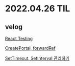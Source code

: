 # 2022.04.26 TIL

## velog

[React Testing](https://velog.io/@jeajea0127/React-Testing)

[CreatePortal, forwardRef](https://velog.io/@jeajea0127/CreatePortal-forwardRef-React)

[SetTimeout, SetInterval 관리하기](https://velog.io/@jeajea0127/React-Settimeout-%EA%B4%80%EB%A6%AC)
